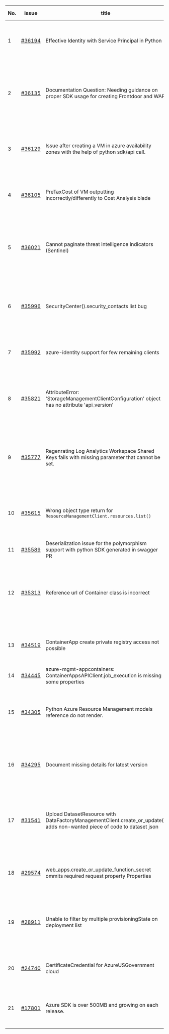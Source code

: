 | No. | issue | title | labels | assignees | bot advice | created date |
| ------ | ------ | ------ | ------ | ------ | ------ | :-----: |
|1|[#36194](https://github.com/Azure/azure-sdk-for-python/issues/36194)|Effective Identity with Service Principal in Python|Docs, question, PowerBI, Mgmt, customer-reported, needs-team-attention|msyyc||2024-06-21|
|2|[#36135](https://github.com/Azure/azure-sdk-for-python/issues/36135)|Documentation Question: Needing guidance on proper SDK usage for creating Frontdoor and WAF|question, Service Attention, Mgmt, customer-reported, Network - Front Door, needs-team-attention|msyyc||2024-06-18|
|3|[#36129](https://github.com/Azure/azure-sdk-for-python/issues/36129)|Issue after creating a VM in azure availability zones with the help of python sdk/api call.|question, Compute - VM, Mgmt, customer-reported, needs-team-attention|msyyc|new comment|2024-06-18|
|4|[#36105](https://github.com/Azure/azure-sdk-for-python/issues/36105)|PreTaxCost of VM outputting incorrectly/differently to Cost Analysis blade|question, Mgmt, customer-reported, needs-team-attention, Cost Management - Query|msyyc||2024-06-17|
|5|[#36021](https://github.com/Azure/azure-sdk-for-python/issues/36021)|Cannot paginate threat intelligence indicators (Sentinel)|question, Service Attention, Mgmt, customer-reported, needs-team-attention, SecurityInsights|msyyc, ChenxiJiang333||2024-06-11|
|6|[#35996](https://github.com/Azure/azure-sdk-for-python/issues/35996)|SecurityCenter().security_contacts list bug|question, Security, Service Attention, Mgmt, customer-reported, issue-addressed|msyyc, ChenxiJiang333||2024-06-10|
|7|[#35992](https://github.com/Azure/azure-sdk-for-python/issues/35992)|azure-identity support for few remaining clients|question, Mgmt, customer-reported, needs-team-attention|msyyc||2024-06-08|
|8|[#35821](https://github.com/Azure/azure-sdk-for-python/issues/35821)|AttributeError: 'StorageManagementClientConfiguration' object has no attribute 'api_version'|Storage, question, Service Attention, Mgmt, customer-reported, needs-author-feedback|msyyc||2024-05-29|
|9|[#35777](https://github.com/Azure/azure-sdk-for-python/issues/35777)|Regenrating Log Analytics Workspace Shared Keys fails with missing parameter that cannot be set.|question, Monitor, Service Attention, Mgmt, customer-reported, needs-team-attention|msyyc||2024-05-27|
|10|[#35615](https://github.com/Azure/azure-sdk-for-python/issues/35615)|Wrong object type return for `ResourceManagementClient.resources.list()`|question, ARM, Service Attention, Mgmt, customer-reported, issue-addressed|msyyc||2024-05-14|
|11|[#35589](https://github.com/Azure/azure-sdk-for-python/issues/35589)|Deserialization issue for the polymorphism support with python SDK generated in swagger PR|Autorest Issue, Mgmt|msyyc, iscai-msft||2024-05-11|
|12|[#35313](https://github.com/Azure/azure-sdk-for-python/issues/35313)|Reference url of Container class is incorrect|question, Container Instances, Service Attention, Mgmt, customer-reported, needs-team-attention|msyyc|no reply > 7|2024-04-23|
|13|[#34519](https://github.com/Azure/azure-sdk-for-python/issues/34519)|ContainerApp create private registry access not possible|question, Mgmt, customer-reported, no-recent-activity, needs-author-feedback|msyyc||2024-02-28|
|14|[#34445](https://github.com/Azure/azure-sdk-for-python/issues/34445)|azure-mgmt-appcontainers: ContainerAppsAPIClient.job_execution is missing some properties|Mgmt|msyyc|no reply > 7|2024-02-24|
|15|[#34305](https://github.com/Azure/azure-sdk-for-python/issues/34305)|Python Azure Resource Management models reference do not render.|Docs, question, ARM, Service Attention, Mgmt, customer-reported, needs-team-attention|msyyc|new comment|2024-02-13|
|16|[#34295](https://github.com/Azure/azure-sdk-for-python/issues/34295)|Document missing details for latest version|Docs, question, Service Attention, Mgmt, customer-reported, needs-team-attention|msyyc|no reply > 7|2024-02-13|
|17|[#31541](https://github.com/Azure/azure-sdk-for-python/issues/31541)|Upload DatasetResource with DataFactoryManagementClient.create_or_update() adds non-wanted piece of code to dataset json|question, Data Factory, Service Attention, Mgmt, customer-reported, needs-team-attention|msyyc|no reply > 7|2023-08-09|
|18|[#29574](https://github.com/Azure/azure-sdk-for-python/issues/29574)|web_apps.create_or_update_function_secret ommits required request property Properties|bug, Service Attention, Mgmt, customer-reported, Web Apps, needs-team-attention|msyyc|new comment|2023-03-24|
|19|[#28911](https://github.com/Azure/azure-sdk-for-python/issues/28911)|Unable to filter by multiple provisioningState on deployment list|bug, Service Attention, Mgmt, customer-reported, needs-team-attention, Resources|msyyc|new comment|2023-02-20|
|20|[#24740](https://github.com/Azure/azure-sdk-for-python/issues/24740)|CertificateCredential for AzureUSGovernment cloud|feature-request, Operations Management, Mgmt, needs-team-attention|msyyc, BigCat20196|no reply > 7|2022-06-07|
|21|[#17801](https://github.com/Azure/azure-sdk-for-python/issues/17801)|Azure SDK is over 500MB and growing on each release.|question, Network, Mgmt, customer-reported, needs-team-attention|lmazuel, msyyc, iscai-msft||2021-04-05|
